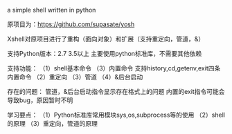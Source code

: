 a simple shell written in python

原项目为：https://github.com/supasate/yosh

Xshell对原项目进行了重构（面向对象）和扩展（支持重定向，管道，&） 

支持Python版本：2.7 3.5以上 
主要使用python标准库，不需要其他依赖


支持功能： 
（1）shell基本命令
（3）内置命令 
支持history,cd,getenv,exit四条内置命令
（2）重定向 
（3）管道 
（4）&后台启动 


存在的问题： 
管道，&后台启动指令显示存在格式上的问题 
内置的exit指令可能会导致bug，原因暂时不明


学习要点： 
（1）Python标准库常用模块sys,os,subprocess等的使用 
（2）shell的原理 
（3）重定向，管道的原理

